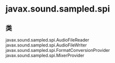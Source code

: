 # javax.sound.sampled.spi

## 类

javax.sound.sampled.spi.AudioFileReader
javax.sound.sampled.spi.AudioFileWriter
javax.sound.sampled.spi.FormatConversionProvider
javax.sound.sampled.spi.MixerProvider




